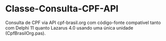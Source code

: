 # Classe-Consulta-CPF-API
Consulta de CPF via API cpf-brasil.org com código-fonte compatível tanto com Delphi 11 quanto Lazarus 4.0 usando uma única unidade (CpfBrasilOrg.pas).
